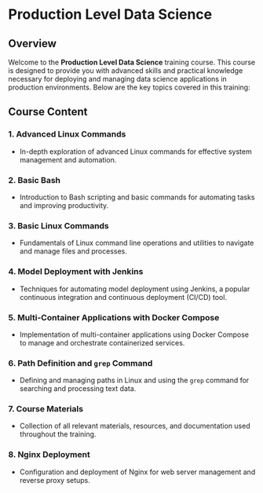 # Production Level Data Science

## Overview

Welcome to the **Production Level Data Science** training course. This course is designed to provide you with advanced skills and practical knowledge necessary for deploying and managing data science applications in production environments. Below are the key topics covered in this training:

## Course Content

### 1. Advanced Linux Commands
- In-depth exploration of advanced Linux commands for effective system management and automation.

### 2. Basic Bash
- Introduction to Bash scripting and basic commands for automating tasks and improving productivity.

### 3. Basic Linux Commands
- Fundamentals of Linux command line operations and utilities to navigate and manage files and processes.

### 4. Model Deployment with Jenkins
- Techniques for automating model deployment using Jenkins, a popular continuous integration and continuous deployment (CI/CD) tool.

### 5. Multi-Container Applications with Docker Compose
- Implementation of multi-container applications using Docker Compose to manage and orchestrate containerized services.

### 6. Path Definition and `grep` Command
- Defining and managing paths in Linux and using the `grep` command for searching and processing text data.

### 7. Course Materials
- Collection of all relevant materials, resources, and documentation used throughout the training.

### 8. Nginx Deployment
- Configuration and deployment of Nginx for web server management and reverse proxy setups.

